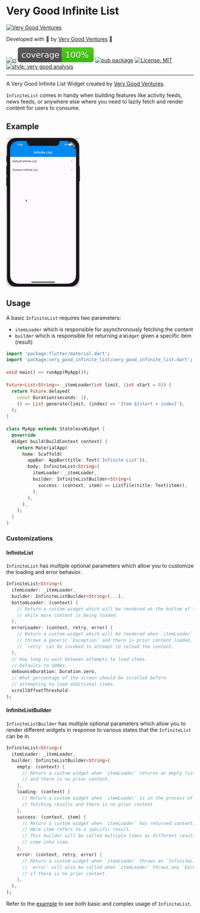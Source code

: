 # Very Good Infinite List

[![Very Good Ventures][very_good_ventures_logo]][very_good_ventures_link]

Developed with 💙 by [Very Good Ventures][very_good_ventures_link] 🦄

[![ci][ci_badge]][ci_link]
[![coverage][coverage_badge]][ci_link]
[![pub package][pub_badge]][pub_link]
[![License: MIT][license_badge]][license_link]
[![style: very good analysis][very_good_analysis_badge]][very_good_analysis_badge_link]

---

A Very Good Infinite List Widget created by [Very Good Ventures][very_good_ventures_link].

`InfiniteList` comes in handy when building features like activity feeds, news feeds, or anywhere else where you need to lazily fetch and render content for users to consume.

## Example

<a href="https://github.com/VeryGoodOpenSource/very_good_infinite_list/blob/main/example/lib/main.dart"><img src="art/infinite_list.gif" height="400"/></a>

## Usage

A basic `InfiniteList` requires two parameters:

- `itemLoader` which is responsible for asynchronously fetching the content
- `builder` which is responsible for returning a `Widget` given a specific item (result)

```dart
import 'package:flutter/material.dart';
import 'package:very_good_infinite_list/very_good_infinite_list.dart';

void main() => runApp(MyApp());

Future<List<String>> _itemLoader(int limit, {int start = 0}) {
  return Future.delayed(
    const Duration(seconds: 1),
    () => List.generate(limit, (index) => 'Item ${start + index}'),
  );
}

class MyApp extends StatelessWidget {
  @override
  Widget build(BuildContext context) {
    return MaterialApp(
      home: Scaffold(
        appBar: AppBar(title: Text('Infinite List')),
        body: InfiniteList<String>(
          itemLoader: _itemLoader,
          builder: InfiniteListBuilder<String>(
            success: (context, item) => ListTile(title: Text(item)),
          ),
        ),
      ),
    );
  }
}
```

### Customizations

#### InfiniteList

`InfiniteList` has multiple optional parameters which allow you to customize the loading and error behavior.

```dart
InfiniteList<String>(
  itemLoader: _itemLoader,
  builder: InfiniteListBuilder<String>(...),
  bottomLoader: (context) {
    // Return a custom widget which will be rendered at the bottom of the list
    // while more content is being loaded.
  },
  errorLoader: (context, retry, error) {
    // Return a custom widget which will be rendered when `itemLoader`
    // throws a generic `Exception` and there is prior content loaded.
    // `retry` can be invoked to attempt to reload the content.
  },
  // How long to wait between attempts to load items.
  // Defaults to 100ms.
  debounceDuration: Duration.zero,
  // What percentage of the screen should be scrolled before
  // attempting to load additional items.
  scrollOffsetThreshold:
);
```

#### InfiniteListBuilder

`InfiniteListBuilder` has multiple optional parameters which allow you to render different widgets in response to various states that the `InfiniteList` can be in.

```dart
InfiniteList<String>(
  itemLoader: _itemLoader,
  builder: InfiniteListBuilder<String>(
    empty: (context) {
      // Return a custom widget when `itemLoader` returns an empty list
      // and there is no prior content.
    },
    loading: (context) {
      // Return a custom widget when `itemLoader` is in the process of
      // fetching results and there is no prior content
    },
    success: (context, item) {
      // Return a custom widget when `itemLoader` has returned content.
      // Here item refers to a specific result.
      // This builder will be called multiple times as different results
      // come into view.
    },
    error: (context, retry, error) {
      // Return a custom widget when `itemLoader` throws an `InfiniteListException`.
      // `error` will also be called when `itemLoader` throws any `Exception`
      // if there is no prior content.
    },
  ),
);
```

Refer to the [example](https://github.com/VeryGoodOpenSource/very_good_infinite_list/blob/main/example/lib/main.dart) to see both basic and complex usage of `InfiniteList`.

[ci_badge]: https://github.com/VeryGoodOpenSource/very_good_infinite_list/workflows/ci/badge.svg
[ci_link]: https://github.com/VeryGoodOpenSource/very_good_infinite_list/actions
[coverage_badge]: coverage_badge.svg
[demo_gif]: art/infinite_list.gif
[license_badge]: https://img.shields.io/badge/license-MIT-blue.svg
[license_link]: https://opensource.org/licenses/MIT
[pub_badge]: https://img.shields.io/pub/v/very_good_infinite_list.svg
[pub_link]: https://pub.dartlang.org/packages/very_good_infinite_list
[very_good_analysis_badge]: https://img.shields.io/badge/style-very_good_analysis-B22C89.svg
[very_good_analysis_badge_link]: https://pub.dev/packages/very_good_analysis
[very_good_ventures_link]: https://verygood.ventures
[very_good_ventures_logo]: https://raw.githubusercontent.com/VeryGoodOpenSource/very_good_analysis/main/assets/vgv_logo.png
